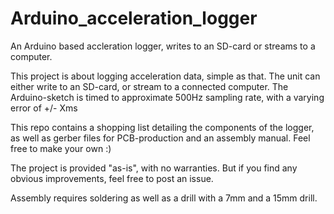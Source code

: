 # Arduino_acceleration_logger
An Arduino based accleration logger, writes to an SD-card or streams to a computer. 

This project is about logging acceleration data, simple as that. The unit can either write to an SD-card, or stream to a connected computer. The Arduino-sketch is timed to approximate 500Hz sampling rate, with a varying error of +/- Xms

This repo contains a shopping list detailing the components of the logger, as well as gerber files for PCB-production and an assembly manual. Feel free to make your own :)

The project is provided "as-is", with no warranties. But if you find any obvious improvements, feel free to post an issue. 

Assembly requires soldering as well as a drill with a 7mm and a 15mm drill.
